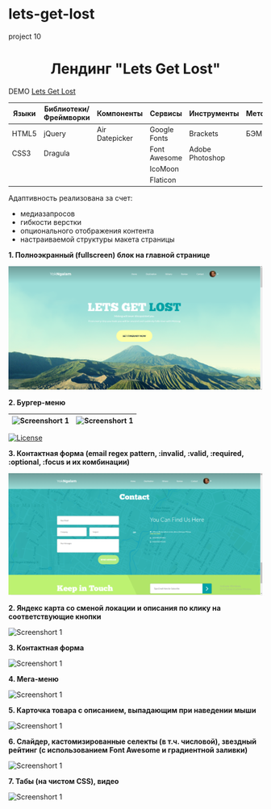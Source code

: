 # lets-get-lost
 project 10
<h1 align="center">Лендинг "Lets Get Lost"</h1>

DEMO [Lets Get Lost](https://zena86.github.io/lets-get-lost/)

Языки |Библиотеки/Фреймворки|  Компоненты  |  Сервисы    |  Инструменты  |Методология|  Прочие
------|---------------------|--------------|-------------|---------------|-----------|-----------
HTML5 |jQuery               |Air Datepicker|Google Fonts |Brackets       |БЭМ        |CSS flexbox
CSS3  |Dragula              |              |Font Awesome |Adobe Photoshop|           |
&nbsp;|                     |              |IcoMoon      |               |           |
&nbsp;|                     |              |Flaticon     |               |           |

Адаптивность реализована за счет:
* медиазапросов
* гибкости верстки
* опционального отображения контента
* настраиваемой структуры макета страницы

**1. Полноэкранный (fullscreen) блок на главной странице**

![Screenshort 1](/images/imgreadme/screen-main.png)

**2. Бургер-меню**

![Screenshort 1](/images/imgreadme/screenshort-burger.png)|![Screenshort 1](/images/imgreadme/screenshort-burger2.png)
----------------------------------------------------------|-----------------------------------------------------------

[![License](https://img.shields.io/badge/License-Apache%202.0-blue.svg)](https://opensource.org/licenses/Apache-2.0)

**3. Контактная форма (email regex pattern, :invalid, :valid, :required, :optional, :focus и их комбинации)**

![Screenshort 1](/images/imgreadme/screen-contact.png)







**2. Яндекс карта со сменой локации и описания по клику на соответствующие кнопки**

![Screenshort 1](/images/imgreadme/screenshort1.png)


**3. Контактная форма**

![Screenshort 1](/images/imgreadme/screenshort-form.png)


**4. Мега-меню**

![Screenshort 1](/images/imgreadme/screenshort-menu.png)


**5. Карточка товара с описанием, выпадающим при наведении мыши**

![Screenshort 1](/images/imgreadme/screenshort-card.png)


**6. Слайдер, кастомизированные селекты (в т.ч. числовой), звездный рейтинг (с использованием Font Awesome и градиентной заливки)**

![Screenshort 1](/images/imgreadme/screenshort-slider.png)


**7. Табы (на чистом CSS), видео**

![Screenshort 1](/images/imgreadme/screenshort-tabs.png)


